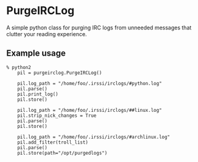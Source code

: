 PurgeIRCLog
===========

A simple python class for purging IRC logs from unneeded messages that clutter your reading experience.

## Example usage

```
% python2
    pil = purgeirclog.PurgeIRCLog()
    
    pil.log_path = "/home/foo/.irssi/irclogs/#python.log"
    pil.parse()
    pil.print_log()
    pil.store()

    pil.log_path = "/home/foo/.irssi/irclogs/##linux.log"
    pil.strip_nick_changes = True
    pil.parse()
    pil.store()

    pil.log_path = "/home/foo/.irssi/irclogs/#archlinux.log"
    pil.add_filter(troll_list)
    pil.parse()
    pil.store(path="/opt/purgedlogs")
```
